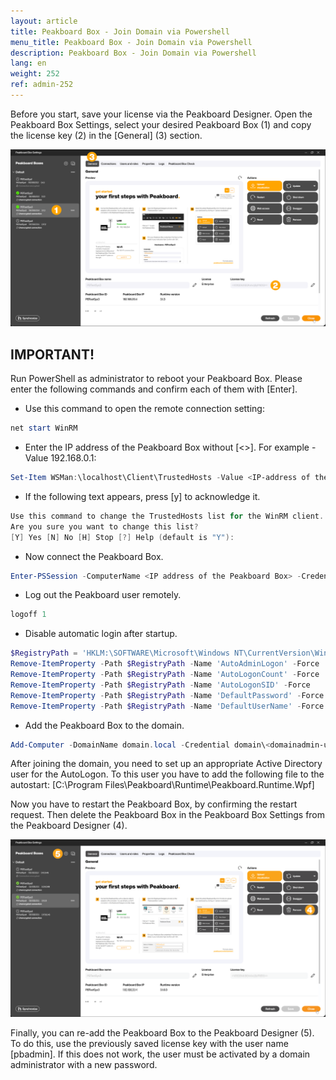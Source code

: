 ```yaml
---
layout: article
title: Peakboard Box - Join Domain via Powershell
menu_title: Peakboard Box - Join Domain via Powershell
description: Peakboard Box - Join Domain via Powershell
lang: en
weight: 252
ref: admin-252
---
```

Before you start, save your license via the Peakboard Designer. Open the Peakboard Box Settings, select your desired Peakboard Box (1) and copy the license key (2) in the [General] (3) section.

![Save license](/assets/images/admin/domain/domain-powershell_01_en.png)

## IMPORTANT!

Run PowerShell as administrator to reboot your Peakboard Box. Please enter the following commands and confirm each of them with [Enter].

* Use this command to open the remote connection setting:

```powershell
net start WinRM
```

* Enter the IP address of the Peakboard Box without [&lt;&gt;]. For example -Value 192.168.0.1:

```powershell
Set-Item WSMan:\localhost\Client\TrustedHosts -Value <IP-address of the Peakboard Box>
```

* If the following text appears, press [y] to acknowledge it.

```powershell
Use this command to change the TrustedHosts list for the WinRM client. The computers in the TrustedHosts list may not be authenticated. The client may send credentials to these computers.
Are you sure you want to change this list?
[Y] Yes [N] No [H] Stop [?] Help (default is "Y"): 
```

* Now connect the Peakboard Box.

```powershell
Enter-PSSession -ComputerName <IP address of the Peakboard Box> -Credential pbadmin
```

* Log out the Peakboard user remotely.

```powershell
logoff 1
```

* Disable automatic login after startup.

```powershell
$RegistryPath = 'HKLM:\SOFTWARE\Microsoft\Windows NT\CurrentVersion\Winlogon'
Remove-ItemProperty -Path $RegistryPath -Name 'AutoAdminLogon' -Force
Remove-ItemProperty -Path $RegistryPath -Name 'AutoLogonCount' -Force
Remove-ItemProperty -Path $RegistryPath -Name 'AutoLogonSID' -Force
Remove-ItemProperty -Path $RegistryPath -Name 'DefaultPassword' -Force
Remove-ItemProperty -Path $RegistryPath -Name 'DefaultUserName' -Force
```

* Add the Peakboard Box to the domain.

```powershell
Add-Computer -DomainName domain.local -Credential domain\<domainadmin-user>
```

After joining the domain, you need to set up an appropriate Active Directory user for the AutoLogon.
To this user you have to add the following file to the autostart: [C:\Program Files\Peakboard\Runtime\Peakboard.Runtime.Wpf]

Now you have to restart the Peakboard Box, by confirming the restart request. Then delete the Peakboard Box in the Peakboard Box Settings from the Peakboard Designer (4).

![Re-add Peakboard Box](/assets/images/admin/domain/domain-powershell_02_en.png)

Finally, you can re-add the Peakboard Box to the Peakboard Designer (5). To do this, use the previously saved license key with the user name [pbadmin]. If this does not work, the user must be activated by a domain administrator with a new password.
